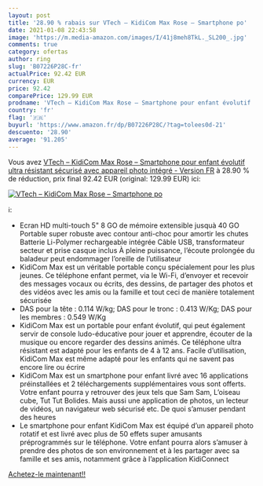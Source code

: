 ```yaml
---
layout: post
title: '28.90 % rabais sur VTech – KidiCom Max Rose – Smartphone po'
date: 2021-01-08 22:43:58
image: 'https://m.media-amazon.com/images/I/41j8meh8TkL._SL200_.jpg'
comments: true
category: ofertas
author: ring
slug: 'B07226P28C-fr'
actualPrice: 92.42 EUR
currency: EUR
price: 92.42
comparePrice: 129.99 EUR
prodname: 'VTech – KidiCom Max Rose – Smartphone pour enfant évolutif  ultra résistant  sécurisé  avec appareil photo intégré - Version FR'
country: 'fr'
flag: '🇫🇷'
buyurl: 'https://www.amazon.fr/dp/B07226P28C/?tag=tolees0d-21'
descuento: '28.90'
average: '91.205'
---
```


Vous avez [VTech – KidiCom Max Rose – Smartphone pour enfant évolutif  ultra résistant  sécurisé  avec appareil photo intégré - Version FR](https://www.amazon.fr/dp/B07226P28C/?tag=tolees0d-21)  à  28.90 % de réduction, prix final  92.42 EUR (original: 129.99 EUR) ici:

[![VTech – KidiCom Max Rose – Smartphone po](https://m.media-amazon.com/images/I/41j8meh8TkL._SL200_.jpg)](https://www.amazon.fr/dp/B07226P28C/?tag=tolees0d-21)

ℹ️:

- Ecran HD multi-touch 5" 8 GO de mémoire extensible jusquà 40 GO Portable super robuste avec contour anti-choc pour amortir les chutes Batterie Li-Polymer rechargeable intégrée Câble USB, transformateur secteur et prise casque inclus À pleine puissance, l’écoute prolongée du baladeur peut endommager l’oreille de l’utilisateur
- KidiCom Max est un véritable portable conçu spécialement pour les plus jeunes. Ce téléphone enfant permet, via le Wi-Fi, d’envoyer et recevoir des messages vocaux ou écrits, des dessins, de partager des photos et des vidéos avec les amis ou la famille et tout ceci de manière totalement sécurisée
- DAS pour la tête : 0.114 W/kg; DAS pour le tronc : 0.413 W/Kg; DAS pour les membres : 0.549 W/Kg
- KidiCom Max est un portable pour enfant évolutif, qui peut également servir de console ludo-éducative pour jouer et apprendre, écouter de la musique ou encore regarder des dessins animés. Ce téléphone ultra résistant est adapté pour les enfants de 4 à 12 ans. Facile d’utilisation, KidiCom Max est même adapté pour les enfants qui ne savent pas encore lire ou écrire
- KidiCom Max est un smartphone pour enfant livré avec 16 applications préinstallées et 2 téléchargements supplémentaires vous sont offerts. Votre enfant pourra y retrouver des jeux tels que Sam Sam, L’oiseau cube, Tut Tut Bolides. Mais aussi une application de photos, un lecteur de vidéos, un navigateur web sécurisé etc. De quoi s’amuser pendant des heures
- Le smartphone pour enfant KidiCom Max est équipé d’un appareil photo rotatif et est livré avec plus de 50 effets super amusants préprogrammés sur le téléphone. Votre enfant pourra alors s’amuser à prendre des photos de son environnement et à les partager avec sa famille et ses amis, notamment grâce à l’application KidiConnect

[Achetez-le maintenant!!](https://www.amazon.fr/dp/B07226P28C/?tag=tolees0d-21)
